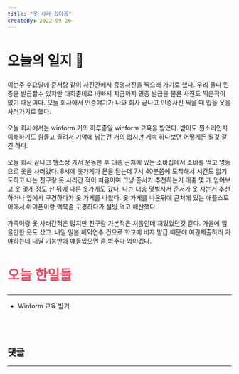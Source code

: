 ```yaml
---
title: "옷 사러 갔다옴"
createBy: 2022-09-26
---
```



##  <h2 style="font-size: 30px">오늘의 일지 🎪</h2>
이번주 수요일에 준서랑 같이 사진관에서 증명사진을 찍으러 가기로 했다. 우리 둘다 민증을 발급할수 있지만 대회준비로 바빠서 지금까지 민증 발급을 물론 사진도 찍은적이 없기 때문이다. 오늘 회사에서 민증얘기가 나와 회사 끝나고 민증사진 찍을 때 입을 옷을 사러가기로 했다.
<br>
<br>
오늘 회사에서는 winform 거의 하루종일 winform 교육을 받았다. 받아도 뭔소리인지 이해하기도 힘들고 졸려서 기억에 남는건 거의 없지만 게속 하다보면 어떻게든 될것 같긴 하다.
<br>
<br>
오늘 회사 끝나고 헬스장 가서 운동한 후 대충 근처에 있는 소바집에서 소바를 먹고 명동으로 옷을 사러갔다. 8시에 옷가게가 문을 닫는데 7시 40분쯤에 도착해서 시간도 없기도하고 나는 친구랑 옷 사러간 적이 처음이여 그냥 준서가 추천하는거 대충 몇 개 입어보고 옷 몇개 정도 산 뒤에 다른 옷가게도 갔다. 나는 대충 몇벌사서 준서가 옷 사는거 추천하거나 옆에서 구경하다가 옷 가게를 나왔다. 옷 가게를 나온뒤에 근처에 있는 애플스토어에서 아이폰이랑 맥북좀 구경하다가 설빙 먹고 해산했다. 
<br>
<br>
가족이랑 옷 사러간적은 많지만 친구랑 가본적은 처음인데 재밌었던것 같다. 가을에 입을만한 옷도 샀고. 내일 일본 해외연수 건으로 학교에 비자 발급 때문에 여권제출하러 가야하는데 내일 기능반에 얘들있으면 좀 봐주다 와야겠다.



## <h2 style="color: #ee4867; font-size: 30px">오늘 한일들</h2>
--- 
- Winform 교육 받기

<br>
<br>

## 댓글
---
<br>

<Comment />

